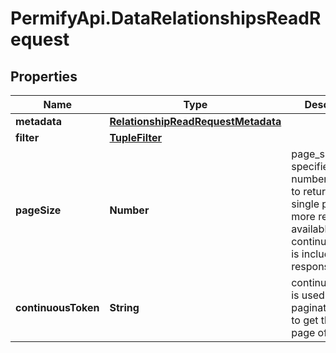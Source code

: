 # PermifyApi.DataRelationshipsReadRequest

## Properties

Name | Type | Description | Notes
------------ | ------------- | ------------- | -------------
**metadata** | [**RelationshipReadRequestMetadata**](RelationshipReadRequestMetadata.md) |  | [optional] 
**filter** | [**TupleFilter**](TupleFilter.md) |  | [optional] 
**pageSize** | **Number** | page_size specifies the number of results to return in a single page. If more results are available, a continuous_token is included in the response. | [optional] 
**continuousToken** | **String** | continuous_token is used in case of paginated reads to get the next page of results. | [optional] 


